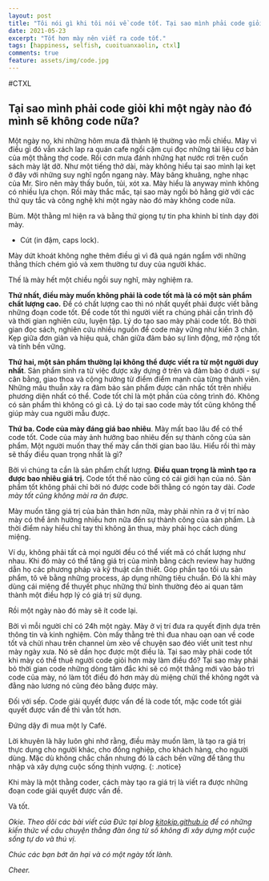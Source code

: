 ```yaml
---
layout: post
title: "Tôi nói gì khi tôi nói về code tốt. Tại sao mình phải code giỏi khi một ngày nào đó mình sẽ không code nữa?"
date: 2021-05-23
excerpt: "Tốt hơn mày nên viết ra code tốt."
tags: [happiness, selfish, cuoituanxaolin, ctxl]
comments: true
feature: assets/img/code.jpg
---
```


#CTXL

## Tại sao mình phải code giỏi khi một ngày nào đó mình sẽ không code nữa?

Một ngày nọ, khi những hôm mưa đã thành lệ thường vào mỗi chiều. Mày vì điều gì đó vẫn xách lap ra quán cafe ngồi cặm cụi đọc những tài liệu cơ bản của một thằng thợ code. Rồi cơn mưa đánh những hạt nước rơi trên cuốn sách mày lật dỡ. Như một tiếng thở dài, mày không hiểu tại sao mình lại kẹt ở đây với những suy nghĩ ngổn ngang này. 
Mày bâng khuâng, nghe nhạc của Mr. Siro nên mày thấy buồn, tủi, xót xa. Mày hiểu là anyway mình không có nhiều lựa chọn. Rồi mày thắc mắc, tại sao mày ngồi bỏ hằng giờ với các thứ quy tắc và công nghệ khi một ngày nào đó mày không code nữa. 

Bùm. Một thằng ml hiện ra và bằng thứ giọng tự tin pha khinh bỉ tính dạy đời mày. 

- Cút (in đậm, caps lock).
  
Mày dứt khoát không nghe thêm điều gì vì đã quá ngán ngẩm với những thằng thích chém gió và xem thường tư duy của người khác.

Thế là mày hết một chiều ngồi suy nghĩ, mày nghiệm ra.

**Thứ nhất, điều mày muốn không phải là code tốt mà là có một sản phẩm chất lượng cao.** Để có chất lượng cao thì nó nhất quyết  phải được viết bằng những đoạn code tốt. Để code tốt thì người viết ra chúng phải cần trình độ và thời gian nghiên cứu, luyện tập. Lý do tạo sao mày phải code tốt. Bỏ thời gian đọc sách, nghiên cứu nhiều nguồn để code mày vững như kiền 3 chân. Kẹp giữa đơn giản và hiệu quả, chân giữa đảm bảo sự linh động, mở rộng tốt và tính bền vững.

**Thứ hai, một sản phẩm thường lại không thể được viết ra từ một người duy nhất**. Sản phẩm sinh ra từ việc được xây dựng ở trên và đảm bảo ở dưới  - sự cân bằng, giao thoa và cộng hưởng từ điểm điểm mạnh của từng thành viên. Những mâu thuẫn xảy ra đảm bảo sản phẩm được cân nhấc tốt trên nhiều phương diện nhất có thể. Code tốt chỉ là một phần của công trình đó. Không có sản phẩm thì không có gì cả. Lý do tại sao code mày tốt cũng không thể giúp mày cua người mẫu được.

**Thứ ba. Code của mày đáng giá bao nhiêu**. Mày mất bao lâu để có thể code tốt. Code của mày ảnh hưởng bao nhiêu đến sự thành công của sản phẩm. Một người muốn thay thế mày cần thời gian bao lâu. Hiểu rồi thì mày sẽ thấy điều quan trọng nhất là gì? 

Bởi vì chúng ta cần là sản phẩm chất lượng. **Điều quan trọng là mình tạo ra được bao nhiêu giá trị.** Code tốt thế nào cũng có cái giới hạn của nó. Sản phẩm tốt không phải chỉ bởi nó được code bởi thằng có ngón tay dài. *Code mày tốt cũng không mài ra ăn được.*

Mày muốn tăng giá trị của bản thân hơn nữa, mày phải nhìn ra ở vị trí nào mày có thể ảnh hưởng nhiều hơn nữa đến sự thành công của sản phẩm. Là thời điểm này hiểu chỉ tay thì không ăn thua, mày phải học cách dùng miệng. 

Ví dụ, không phải tất cả mọi người đều có thể viết mã có chất lượng như nhau. Khi đó mày có thể tăng giá trị của mình bằng cách review hay hướng dẫn họ các phương pháp và kỹ thuật cần thiết. Góp phần tạo tối ưu sản phẩm, tô vẽ bằng những process, áp dụng những tiêu chuẩn. Đó là khi mày dùng cái miệng để thuyết phục những thứ bình thường đéo ai quan tâm thành một điều hợp lý có giá trị sử dụng.

Rồi một ngày nào đó mày sẽ ít code lại.

Bởi vì mỗi người chỉ có 24h một ngày. Mày ở vị trí đưa ra quyết định dựa trên thông tin và kinh nghiệm. Còn mấy thằng trẻ thì đua nhau oan oan về code tốt và chửi nhau trên channel ùm xèo về chuyện sao đéo viết unit test như mày ngày xưa. Nó sẽ dần học được một điều là. Tại sao mày phải code tốt khi mày có thể thuê người code giỏi hơn mày làm điều đó?  Tại sao mày phải bỏ thời gian code những dòng tâm đắc khi sẽ có một thằng mới vào bảo trì code của mày, nó làm tốt điều đó hơn mày dù miệng chửi thề không ngớt và đằng nào lương nó cũng đéo bằng được mày. 

Đối với sếp. Code giải quyết được vấn đề là code tốt, mặc code tốt giải quyết được vấn đề thì vẫn tốt hơn.

Đứng dậy đi mua một ly Café. 

Lời khuyên là hãy luôn ghi nhớ rằng, điều mày muốn làm, là tạo ra giá trị thực dụng cho người khác, cho đồng nghiệp, cho khách hàng, cho người dùng. Mặc dù không chắc chắn nhưng đó là cách bền vững để tăng thu nhập và xây dựng cuộc sống thịnh vượng. 
{: .notice}

Khi mày là một thằng coder, cách mày tạo ra giá trị là viết ra được những đoạn code giải quyết được vấn đề. 

Và tốt.

*Okie. Theo dõi các bài viết của Đức tại blog [kitokip.github.io](https://kitokip.github.io) để có những kiến thức về câu chuyện thằng đàn ông từ số không đi xây dựng một cuộc sống tự do và thú vị.* 

*Chúc các bạn bớt ăn hại và có một ngày tốt lành.*

*Cheer.*